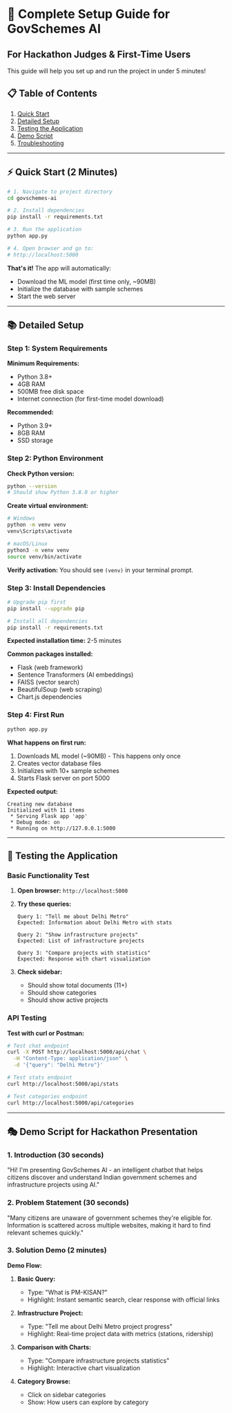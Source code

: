 # 🚀 Complete Setup Guide for GovSchemes AI

## For Hackathon Judges & First-Time Users

This guide will help you set up and run the project in under 5 minutes!

## 📋 Table of Contents
1. [Quick Start](#quick-start)
2. [Detailed Setup](#detailed-setup)
3. [Testing the Application](#testing)
4. [Demo Script](#demo-script)
5. [Troubleshooting](#troubleshooting)

---

## ⚡ Quick Start (2 Minutes)

```bash
# 1. Navigate to project directory
cd govschemes-ai

# 2. Install dependencies
pip install -r requirements.txt

# 3. Run the application
python app.py

# 4. Open browser and go to:
# http://localhost:5000
```

**That's it!** The app will automatically:
- Download the ML model (first time only, ~90MB)
- Initialize the database with sample schemes
- Start the web server

---

## 📚 Detailed Setup

### Step 1: System Requirements

**Minimum Requirements:**
- Python 3.8+
- 4GB RAM
- 500MB free disk space
- Internet connection (for first-time model download)

**Recommended:**
- Python 3.9+
- 8GB RAM
- SSD storage

### Step 2: Python Environment

**Check Python version:**
```bash
python --version
# Should show Python 3.8.0 or higher
```

**Create virtual environment:**
```bash
# Windows
python -m venv venv
venv\Scripts\activate

# macOS/Linux
python3 -m venv venv
source venv/bin/activate
```

**Verify activation:**
You should see `(venv)` in your terminal prompt.

### Step 3: Install Dependencies

```bash
# Upgrade pip first
pip install --upgrade pip

# Install all dependencies
pip install -r requirements.txt
```

**Expected installation time:** 2-5 minutes

**Common packages installed:**
- Flask (web framework)
- Sentence Transformers (AI embeddings)
- FAISS (vector search)
- BeautifulSoup (web scraping)
- Chart.js dependencies

### Step 4: First Run

```bash
python app.py
```

**What happens on first run:**
1. Downloads ML model (~90MB) - This happens only once
2. Creates vector database files
3. Initializes with 10+ sample schemes
4. Starts Flask server on port 5000

**Expected output:**
```
Creating new database
Initialized with 11 items
 * Serving Flask app 'app'
 * Debug mode: on
 * Running on http://127.0.0.1:5000
```

---

## 🧪 Testing the Application

### Basic Functionality Test

1. **Open browser:** `http://localhost:5000`

2. **Try these queries:**
   ```
   Query 1: "Tell me about Delhi Metro"
   Expected: Information about Delhi Metro with stats
   
   Query 2: "Show infrastructure projects"
   Expected: List of infrastructure projects
   
   Query 3: "Compare projects with statistics"
   Expected: Response with chart visualization
   ```

3. **Check sidebar:**
   - Should show total documents (11+)
   - Should show categories
   - Should show active projects

### API Testing

**Test with curl or Postman:**

```bash
# Test chat endpoint
curl -X POST http://localhost:5000/api/chat \
  -H "Content-Type: application/json" \
  -d '{"query": "Delhi Metro"}'

# Test stats endpoint
curl http://localhost:5000/api/stats

# Test categories endpoint
curl http://localhost:5000/api/categories
```

---

## 🎭 Demo Script for Hackathon Presentation

### 1. Introduction (30 seconds)
"Hi! I'm presenting GovSchemes AI - an intelligent chatbot that helps citizens discover and understand Indian government schemes and infrastructure projects using AI."

### 2. Problem Statement (30 seconds)
"Many citizens are unaware of government schemes they're eligible for. Information is scattered across multiple websites, making it hard to find relevant schemes quickly."

### 3. Solution Demo (2 minutes)

**Demo Flow:**

1. **Basic Query:**
   - Type: "What is PM-KISAN?"
   - Highlight: Instant semantic search, clear response with official links

2. **Infrastructure Project:**
   - Type: "Tell me about Delhi Metro project progress"
   - Highlight: Real-time project data with metrics (stations, ridership)

3. **Comparison with Charts:**
   - Type: "Compare infrastructure projects statistics"
   - Highlight: Interactive chart visualization

4. **Category Browse:**
   - Click on sidebar categories
   - Show: How users can explore by category
